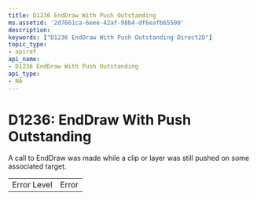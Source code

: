```yaml
---
title: D1236 EndDraw With Push Outstanding
ms.assetid: '2d7661ca-6eee-42af-98b4-df6eafb65500'
description: 
keywords: ["D1236 EndDraw With Push Outstanding Direct2D"]
topic_type:
- apiref
api_name:
- D1236 EndDraw With Push Outstanding
api_type:
- NA
---
```


# D1236: EndDraw With Push Outstanding

A call to EndDraw was made while a clip or layer was still pushed on some associated target.



|             |       |
|-------------|-------|
| Error Level | Error |



 

 

 




